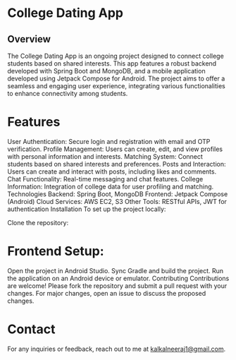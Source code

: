 # College Dating App
## Overview
The College Dating App is an ongoing project designed to connect college students based on shared interests.
This app features a robust backend developed with Spring Boot and MongoDB, and a mobile application developed using Jetpack Compose for Android.
The project aims to offer a seamless and engaging user experience, integrating various functionalities to enhance connectivity among students.

# Features
User Authentication: Secure login and registration with email and OTP verification.
Profile Management: Users can create, edit, and view profiles with personal information and interests.
Matching System: Connect students based on shared interests and preferences.
Posts and Interaction: Users can create and interact with posts, including likes and comments.
Chat Functionality: Real-time messaging and chat features.
College Information: Integration of college data for user profiling and matching.
Technologies
Backend: Spring Boot, MongoDB
Frontend: Jetpack Compose (Android)
Cloud Services: AWS EC2, S3
Other Tools: RESTful APIs, JWT for authentication
Installation
To set up the project locally:

Clone the repository:
# Frontend Setup:

Open the project in Android Studio.
Sync Gradle and build the project.
Run the application on an Android device or emulator.
Contributing
Contributions are welcome! Please fork the repository and submit a pull request with your changes. For major changes, open an issue to discuss the proposed changes.

# Contact
For any inquiries or feedback, reach out to me at kalkalneeraj1@gmail.com.
